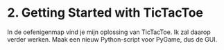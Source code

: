 # 2. Getting Started with TicTacToe
In de oefenigenmap vind je mijn oplossing van TicTacToe. Ik zal daarop verder werken.
Maak een nieuw Python-script voor PyGame, dus de GUI.


